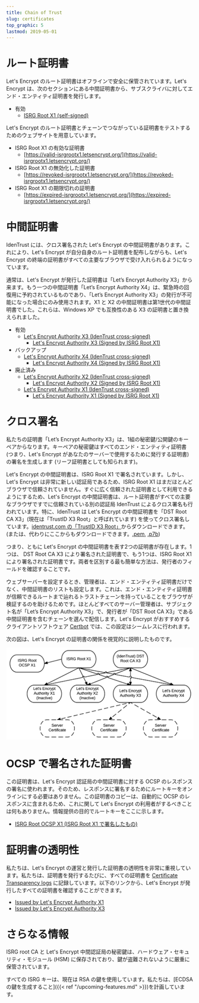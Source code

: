 ```yaml
---
title: Chain of Trust
slug: certificates
top_graphic: 5
lastmod: 2019-05-01
---
```


# ルート証明書

Let's Encrypt のルート証明書はオフラインで安全に保管されています。Let's Encrypt は、次のセクションにある中間証明書から、サブスクライバに対してエンド・エンティティ証明書を発行します。

* 有効
  * [ISRG Root X1 (self-signed)](/certs/isrgrootx1.pem.txt)

Let's Encrypt のルート証明書とチェーンでつながっている証明書をテストするためのウェブサイトを用意しています。

* ISRG Root X1 の有効な証明書
  * [https://valid-isrgrootx1.letsencrypt.org/](https://valid-isrgrootx1.letsencrypt.org/)
* ISRG Root X1 の無効化した証明書
  * [https://revoked-isrgrootx1.letsencrypt.org/](https://revoked-isrgrootx1.letsencrypt.org/)
* ISRG Root X1 の期限切れの証明書
  * [https://expired-isrgrootx1.letsencrypt.org/](https://expired-isrgrootx1.letsencrypt.org/)

# 中間証明書

IdenTrust には、クロス署名された Let's Encrypt の中間証明書があります。これにより、Let's Encrypt が自分自身のルート証明書を配布しながらも、Let's Encrypt の終端の証明書がすべての主要なブラウザで受け入れられるようになっています。

通常は、Let's Encrypt が発行した証明書は「Let’s Encrypt Authority X3」から来ます。もう一つの中間証明書「Let’s Encrypt Authority X4」は、緊急時の回復用に予約されているものであり、「Let’s Encrypt Authority X3」の発行が不可能になった場合にのみ使用されます。X1 と X2 の中間証明書は第1世代の中間証明書でした。これらは、Windows XP でも互換性のある X3 の証明書と置き換えられました。

* 有効
  * [Let's Encrypt Authority X3 (IdenTrust cross-signed)](/certs/lets-encrypt-x3-cross-signed.pem.txt)
    * [Let's Encrypt Authority X3 (Signed by ISRG Root X1)](/certs/letsencryptauthorityx3.pem.txt)
* バックアップ
  * [Let's Encrypt Authority X4 (IdenTrust cross-signed)](/certs/lets-encrypt-x4-cross-signed.pem.txt)
    * [Let's Encrypt Authority X4 (Signed by ISRG Root X1)](/certs/letsencryptauthorityx4.pem.txt)
* 廃止済み
  * [Let's Encrypt Authority X2 (IdenTrust cross-signed)](/certs/lets-encrypt-x2-cross-signed.pem.txt)
    * [Let's Encrypt Authority X2 (Signed by ISRG Root X1)](/certs/letsencryptauthorityx2.pem.txt)
  * [Let's Encrypt Authority X1 (IdenTrust cross-signed)](/certs/lets-encrypt-x1-cross-signed.pem.txt)
    * [Let's Encrypt Authority X1 (Signed by ISRG Root X1)](/certs/letsencryptauthorityx1.pem.txt)

# クロス署名

私たちの証明書「Let’s Encrypt Authority X3」は、1組の秘密鍵/公開鍵のキーペアからなります。キーペアの秘密鍵はすべてのエンド・エンティティ証明書 (つまり、Let's Encrypt があなたのサーバーで使用するために発行する証明書) の署名を生成します (リーフ証明書としても知られます)。

Let's Encrypt の中間証明書は、ISRG Root X1 で署名されています。しかし、Let's Encrypt は非常に新しい認証局であるため、ISRG Root X1 はまだほとんどブラウザで信頼されていません。すぐに広く信頼された証明書として利用できるようにするため、Let's Encrypt の中間証明書は、ルート証明書がすべての主要なブラウザですでに信頼されている別の認証局 IdenTrust によるクロス署名も行われています。特に、IdenTrust は Let's Encrypt の中間証明書を「DST Root CA X3」(現在は「TrustID X3 Root」と呼ばれています) を使ってクロス署名しています。[identrust.com の「TrustID X3 Root」](https://www.identrust.com/support/downloads)からダウンロードできます。(または、代わりにここからもダウンロードできます。[.pem](/certs/trustid-x3-root.pem.txt), [.p7b](/certs/trustid-x3-root.p7b))

つまり、ともに Let's Encrypt の中間証明書を表す2つの証明書が存在します。1つは、 DST Root CA X3 により署名された証明書で、もう1つは、ISRG Root X1 により署名された証明書です。両者を区別する最も簡単な方法は、発行者のフィールドを確認することです。

ウェブサーバーを設定するとき、管理者は、エンド・エンティティ証明書だけでなく、中間証明書のリストも設定します。これは、エンド・エンティティ証明書が信頼できるルートまで辿れるトラストチェーンを持っていることをブラウザが検証するのを助けるためです。ほとんどすべてのサーバー管理者は、サブジェクト名が「Let’s Encrypt Authority X3」で、発行者が「DST Root CA X3」である中間証明書を含むチェーンを選んで配信します。Let's Encrypt がおすすめするクライアントソフトウェア [Certbot](https://certbot.org) では、この設定はシームレスに行われます。

次の図は、Let's Encrypt の証明書の関係を視覚的に説明したものです。

<img src="/certs/isrg-keys.png" alt="ISRG のキーの関係図">

# OCSP で署名された証明書

この証明書は、Let's Encrypt 認証局の中間証明書に対する OCSP のレスポンスの署名に使われます。そのため、レスポンスに署名するためにルートキーをオンラインにする必要はありません。この証明書のコピーは、自動的に OCSP のレスポンスに含まれるため、これに関して Let's Encrypt の利用者がするべきことは何もありません。情報提供の目的でルートキーをここに示します。

* [ISRG Root OCSP X1 (ISRG Root X1 で署名したもの)](/certs/isrg-root-ocsp-x1.pem.txt)

# 証明書の透明性

私たちは、Let's Encrypt の運営と発行した証明書の透明性を非常に重視しています。私たちは、証明書を発行するたびに、すべての証明書を [Certificate Transparency
logs](https://www.certificate-transparency.org/) に記録しています。以下のリンクから、Let's Encrypt が発行したすべての証明書を確認することができます。

* [Issued by Let's Encrypt Authority X1](https://crt.sh/?Identity=%25&iCAID=7395)
* [Issued by Let's Encrypt Authority X3](https://crt.sh/?Identity=%25&iCAID=16418)

# さらなる情報

ISRG root CA と Let's Encrypt 中間認証局の秘密鍵は、ハードウェア・セキュリティ・モジュール (HSM) に保存されており、鍵が盗難されないように厳重に保管されています。

すべての ISRG キーは、現在は RSA の鍵を使用しています。私たちは、[ECDSA の鍵を生成すること]({{< ref "/upcoming-features.md" >}})を計画しています。
